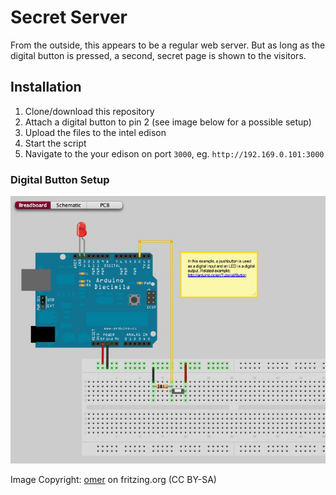 # Secret Server
From the outside, this appears to be a regular web server. But as long as the digital button is pressed, a second, secret page is shown to the visitors.

## Installation
1. Clone/download this repository
2. Attach a digital button to pin 2 (see image below for a possible setup)
3. Upload the files to the intel edison
4. Start the script
5. Navigate to the your edison on port `3000`, eg. `http://192.169.0.101:3000`

### Digital Button Setup
<img src="repo/digital-button.jpg" alt="Setting up the button on pin 2" />

Image Copyright: [omer](http://fritzing.org/profiles/omer/) on fritzing.org (CC BY-SA)

